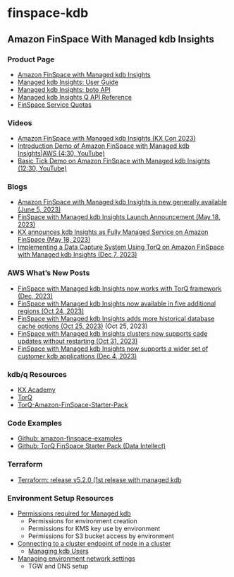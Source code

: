 # finspace-kdb
## Amazon FinSpace With Managed kdb Insights
### Product Page
- [Amazon FinSpace with Managed kdb Insights](https://aws.amazon.com/finspace/features/managed-kdb-insights/)
- [Managed kdb Insights: User Guide](https://docs.aws.amazon.com/finspace/latest/userguide/finspace-managed-kdb.html)
- [Managed kdb Insights: boto API](https://boto3.amazonaws.com/v1/documentation/api/latest/reference/services/finspace.html)
- [Managed kdb Insights Q API Reference](https://docs.aws.amazon.com/finspace/latest/userguide/interacting-with-kdb-loading-code.html#interacting-with-kdb-q-apis)
- [FinSpace Service Quotas](https://us-east-1.console.aws.amazon.com/servicequotas/home/services/finspace/quotas)

### Videos
- [Amazon FinSpace with Managed kdb Insights (KX Con 2023)](https://kx.com/videos/kx-con-23-amazon-finspace-with-managed-kdb-insights/)
- [Introduction Demo of Amazon FinSpace with Managed kdb Insights|AWS (4:30, YouTube)](https://www.youtube.com/watch?v=ChkYHyH6oyY)
- [Basic Tick Demo on Amazon FinSpace with Managed kdb Insights (12:30, YouTube)](https://www.youtube.com/watch?v=0b4CVRtoh3Y)

### Blogs
- [Amazon FinSpace with Managed kdb Insights is new generally available (June 5, 2023)](https://aws.amazon.com/about-aws/whats-new/2023/06/amazon-finspace-managed-kdb-insights/)
- [FinSpace with Managed kdb Insights Launch Announcement (May 18, 2023)](https://aws.amazon.com/blogs/industries/introducing-amazon-finspace-with-managed-kdb-insights/)
- [KX announces kdb Insights as Fully Managed Service on Amazon FinSpace (May 18, 2023)](https://kx.com/news/kx-announces-kdb-insights-as-fully-managed-service-on-amazon-finspace)
- [Implementing a Data Capture System Using TorQ on Amazon FinSpace with Managed kdb Insights (Dec 7, 2023)](https://dataintellect.com/blog/implementing-a-data-capture-system-using-torq-on-amazon-finspace-with-managed-kdb-insights/) 

### AWS What’s New Posts
- [FinSpace with Managed kdb Insights now works with TorQ framework (Dec, 2023)](https://aws.amazon.com/about-aws/whats-new/2023/12/amazon-finspace-managed-kdb-insights-torq-framework/)
- [FinSpace with Managed kdb Insights now available in five additional regions (Oct 24, 2023)](https://aws.amazon.com/about-aws/whats-new/2023/10/amazon-finspace-managed-kdb-insights-five-regions/)
- [FinSpace with Managed kdb Insights adds more historical database cache options (Oct 25, 2023)](https://aws.amazon.com/about-aws/whats-new/2023/10/amazon-finspace-managed-kdb-insights-cache-options/) (Oct 25, 2023)
- [FinSpace with Managed kdb Insights clusters now supports cade updates without restarting (Oct 31, 2023)](https://aws.amazon.com/about-aws/whats-new/2023/10/amazon-finspace-managed-kdb-insights-clusters-code-updates/)
- [FinSpace with Managed kdb Insights now supports a wider set of customer kdb applications (Dec 4, 2023)](https://aws.amazon.com/about-aws/whats-new/2023/12/amazon-finspace-managed-kdb-insights-customer-applications/)

### kdb/q Resources
- [KX Academy](https://kx.com/academy/)
- [TorQ](https://github.com/DataIntellectTech/TorQ)
- [TorQ-Amazon-FinSpace-Starter-Pack](https://github.com/DataIntellectTech/TorQ-Amazon-FinSpace-Starter-Pack)

### Code Examples
- [Github: amazon-finspace-examples](https://github.com/aws/amazon-finspace-examples/tree/main/ManagedkdbInsights)
- [Github: TorQ FinSpace Starter Pack (Data Intellect)](https://github.com/DataIntellectTech/TorQ-Amazon-FinSpace-Starter-Pack/tree/master)

### Terraform
- [Terraform: release v5.2.0 (1st release with managed kdb](https://github.com/hashicorp/terraform-provider-aws/releases/tag/v5.2.0)

### Environment Setup Resources
- [Permissions required for Managed kdb](https://docs.aws.amazon.com/finspace/latest/userguide/permissions-managed-kdb.html)
   - Permissions for environment creation
   - Permissions for KMS key use by environment
   - Permissions for S3 bucket access by environment
- [Connecting to a cluster endpoint of node in a cluster](https://docs.aws.amazon.com/finspace/latest/userguide/interacting-with-kdb-clusters.html#connect-kdb-clusters)
   - [Managing kdb Users](https://docs.aws.amazon.com/finspace/latest/userguide/finspace-managed-kdb-users.html)
- [Managing environment network settings](https://docs.aws.amazon.com/finspace/latest/userguide/manage-environment-network.html)
   - TGW and DNS setup
